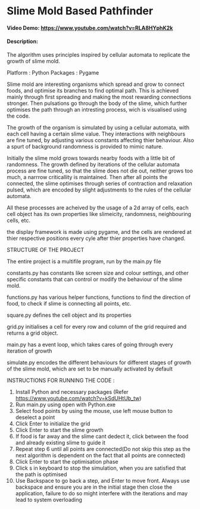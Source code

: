 # Slime Mold Based Pathfinder
#### Video Demo:  https://www.youtube.com/watch?v=RLA8HYphK2k
#### Description:
The algorithm uses principles inspired by cellular automata to replicate the growth of slime mold.

Platform : Python
Packages : Pygame

Slime mold are interesting organisms which spread and grow to connect foods, and optimise its branches to find optimal path.
This is achieved mainly through first spreading and making the most rewarding connections stronger. Then pulsations go through the body of the slime, which further optimises the path through an intresting process, wich is visualised using the code.

The growth of the organism is simulated by using a cellular automata, with each cell having a certain slime value. They interactions with neighbours are fine tuned, by adjusting various constants affecting thier behaviour. Also a spurt of background randomness is provided to mimic nature.

Initially the slime mold grows towards nearby foods with a little bit of randomness. The growth defined by iterations of the cellular automata process are fine tuned, so that the slime does not die out, neither grows too much, a narrrow criticallity is maintained. Then after all points the connected, the slime optimises through series of contraction and relaxation pulsed, which are encoded by slight adjustments to the rules of the cellular automata.

All these processes are acheived by the usage of a 2d array of cells, each cell object has its own properties like slimeicity, randomness, neighbouring cells, etc.

the display framework is made using pygame, and the cells are rendered at thier respective positions every cyle after thier properties have changed.


STRUCTURE OF THE PROJECT

The entire project is a multifile program, run by the main.py file

constants.py has constants like screen size and colour settings, and other specific constants that can control or modify the behaviour of the slime mold.

functions.py has various helper functions, functions to find the direction of food, to check if slime is connecting all points, etc.

square.py defines the cell object and its properties

grid.py initialises a cell for every row and column of the grid required and returns a grid object.

main.py has a event loop, which takes cares of going through every iteration of growth

simulate.py encodes the different behaviours for different stages of growth of the slime mold, which are set to be manually activated by default


INSTRUCTIONS FOR RUNNING THE CODE :
1. Install Python and necessary packages (Refer https://www.youtube.com/watch?v=kSdUHtUb_tw)
2. Run main.py using open with Python.exe
3. Select food points by using the mouse, use left mouse button to deselect a point
4. Click Enter to initialize the grid
5. Click Enter to start the slime growth
6. If food is far away and the slime cant dedect it, click between the food and already existing slime to guide it
7. Repeat step 6 until all points are connected(Do not skip this step as the next algorithm is dependent on the fact that all points are connected)
8. Click Enter to start the optimisation phase
9. Click s in keyboard to stop the simulation, when you are satisfied that the path is optimised
10. Use Backspace to go back a step, and Enter to move front. Always use backspace and ensure you are in the initial stage then close the application, failure to do so might interfere with the iterations and may lead to system overloading
